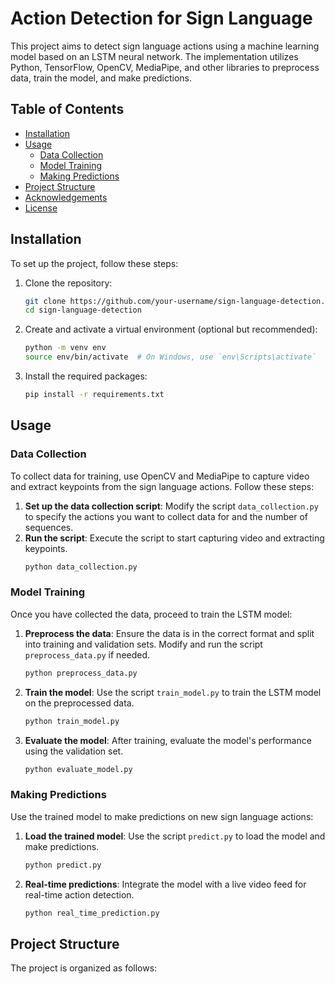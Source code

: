 # Action Detection for Sign Language

This project aims to detect sign language actions using a machine learning model based on an LSTM neural network. The implementation utilizes Python, TensorFlow, OpenCV, MediaPipe, and other libraries to preprocess data, train the model, and make predictions.

## Table of Contents
- [Installation](#installation)
- [Usage](#usage)
  - [Data Collection](#data-collection)
  - [Model Training](#model-training)
  - [Making Predictions](#making-predictions)
- [Project Structure](#project-structure)
- [Acknowledgements](#acknowledgements)
- [License](#license)

## Installation

To set up the project, follow these steps:

1. Clone the repository:
    ```bash
    git clone https://github.com/your-username/sign-language-detection.git
    cd sign-language-detection
    ```

2. Create and activate a virtual environment (optional but recommended):
    ```bash
    python -m venv env
    source env/bin/activate  # On Windows, use `env\Scripts\activate`
    ```

3. Install the required packages:
    ```bash
    pip install -r requirements.txt
    ```

## Usage

### Data Collection

To collect data for training, use OpenCV and MediaPipe to capture video and extract keypoints from the sign language actions. Follow these steps:

1. **Set up the data collection script**: Modify the script `data_collection.py` to specify the actions you want to collect data for and the number of sequences.
2. **Run the script**: Execute the script to start capturing video and extracting keypoints.
    ```bash
    python data_collection.py
    ```

### Model Training

Once you have collected the data, proceed to train the LSTM model:

1. **Preprocess the data**: Ensure the data is in the correct format and split into training and validation sets. Modify and run the script `preprocess_data.py` if needed.
    ```bash
    python preprocess_data.py
    ```

2. **Train the model**: Use the script `train_model.py` to train the LSTM model on the preprocessed data.
    ```bash
    python train_model.py
    ```

3. **Evaluate the model**: After training, evaluate the model's performance using the validation set.
    ```bash
    python evaluate_model.py
    ```

### Making Predictions

Use the trained model to make predictions on new sign language actions:

1. **Load the trained model**: Use the script `predict.py` to load the model and make predictions.
    ```bash
    python predict.py
    ```

2. **Real-time predictions**: Integrate the model with a live video feed for real-time action detection.
    ```bash
    python real_time_prediction.py
    ```

## Project Structure

The project is organized as follows:

